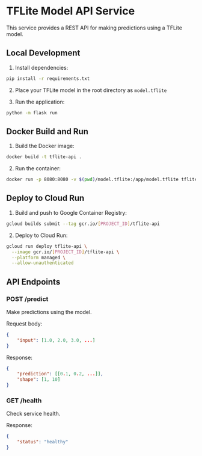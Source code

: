 # TFLite Model API Service

This service provides a REST API for making predictions using a TFLite model.

## Local Development

1. Install dependencies:
```bash
pip install -r requirements.txt
```

2. Place your TFLite model in the root directory as `model.tflite`

3. Run the application:
```bash
python -m flask run
```

## Docker Build and Run

1. Build the Docker image:
```bash
docker build -t tflite-api .
```

2. Run the container:
```bash
docker run -p 8080:8080 -v $(pwd)/model.tflite:/app/model.tflite tflite-api
```

## Deploy to Cloud Run

1. Build and push to Google Container Registry:
```bash
gcloud builds submit --tag gcr.io/[PROJECT_ID]/tflite-api
```

2. Deploy to Cloud Run:
```bash
gcloud run deploy tflite-api \
  --image gcr.io/[PROJECT_ID]/tflite-api \
  --platform managed \
  --allow-unauthenticated
```

## API Endpoints

### POST /predict
Make predictions using the model.

Request body:
```json
{
    "input": [1.0, 2.0, 3.0, ...]
}
```

Response:
```json
{
    "prediction": [[0.1, 0.2, ...]],
    "shape": [1, 10]
}
```

### GET /health
Check service health.

Response:
```json
{
    "status": "healthy"
}
```